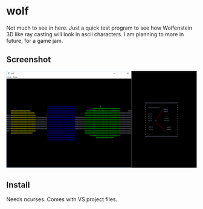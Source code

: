 # wolf

Not much to see in here. Just a quick test program to see how Wolfenstein 3D like ray casting will look in ascii characters. I am planning to more in future, for a game jam.

## Screenshot

![ss](https://raw.githubusercontent.com/shultays/wolf/master/ss.png)

## Install

Needs ncurses. Comes with VS project files.

